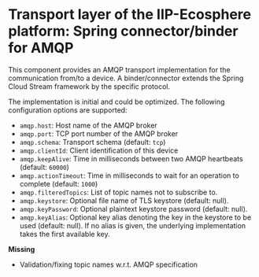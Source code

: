 # Transport layer of the IIP-Ecosphere platform: Spring connector/binder for AMQP

This component provides an AMQP transport implementation for the communication from/to a device. A binder/connector 
extends the Spring Cloud Stream framework by the specific protocol.

The implementation is initial and could be optimized. The following configuration options are supported:
 * `amqp.host`: Host name of the AMQP broker
 * `amqp.port`: TCP port number of the AMQP broker
 * `amqp.schema`: Transport schema (default: `tcp`)
 * `amqp.clientId`: Client identification of this device
 * `amqp.keepAlive`: Time in milliseconds between two AMQP heartbeats (default: `60000`)
 * `amqp.actionTimeout`: Time in milliseconds to wait for an operation to complete (default: `1000`)
 * `amqp.filteredTopics`: List of topic names not to subscribe to.
 * `amqp.keystore`: Optional file name of TLS keystore (default: null).
 * `amqp.keyPassword`: Optional plaintext keystore password (default: null).
 * `amqp.keyAlias`: Optional key alias denoting the key in the keystore to be used (default: null). If no alias is given, the underlying implementation takes the first available key.

**Missing**
- Validation/fixing topic names w.r.t. AMQP specification

